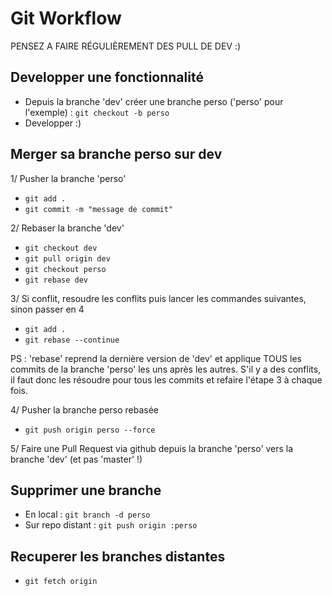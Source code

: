 # Git Workflow

PENSEZ A FAIRE RÉGULIÈREMENT DES PULL DE DEV :)

## Developper une fonctionnalité

- Depuis la branche 'dev' créer une branche perso ('perso' pour l'exemple) : `git checkout -b perso`
- Developper :)


## Merger sa branche perso sur dev

1/ Pusher la branche 'perso'

- `git add .`
- `git commit -m "message de commit"`

2/ Rebaser la branche 'dev'

- `git checkout dev`
- `git pull origin dev`
- `git checkout perso`
- `git rebase dev`

3/ Si conflit, resoudre les conflits puis lancer les commandes suivantes, sinon passer en 4

- `git add .`
- `git rebase --continue`

PS : 'rebase' reprend la dernière version de 'dev' et applique TOUS les commits de la branche 'perso' les uns après les autres. S'il y a des conflits, il faut donc les résoudre pour tous les commits et refaire l'étape 3 à chaque fois.

4/ Pusher la branche perso rebasée

- `git push origin perso --force`

5/ Faire une Pull Request via github depuis la branche 'perso' vers la branche 'dev' (et pas 'master' !)

## Supprimer une branche

- En local : `git branch -d perso`
- Sur repo distant : `git push origin :perso`

## Recuperer les branches distantes

- `git fetch origin`
